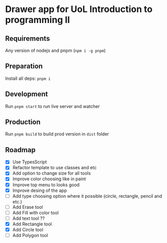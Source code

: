 # Drawer app for UoL Introduction to programming II

## Requirements

Any version of nodejs and pnpm (`npm i -g pnpm`)

## Preparation

Install all deps: `pnpm i`

## Development

Run `pnpm start` to run live server and watcher

## Production

Run `pnpm build` to build prod version in `dist` folder

## Roadmap

- [x] Use TypesScript
- [x] Refactor template to use classes and etc
- [x] Add option to change size for all tools
- [x] Improve color choosing like in paint
- [x] Improve top menu to looks good
- [x] Improve desing of the app
- [ ] Add type choosing option where it possible (circle, rectangle, pencil and etc.)
- [ ] Add Erase tool
- [ ] Add Fill with color tool
- [ ] Add text tool ??
- [x] Add Rectangle tool
- [x] Add Circle tool
- [ ] Add Polygon tool
